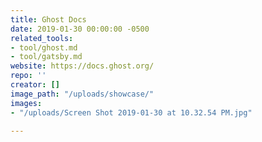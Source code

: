```yaml
---
title: Ghost Docs
date: 2019-01-30 00:00:00 -0500
related_tools:
- tool/ghost.md
- tool/gatsby.md
website: https://docs.ghost.org/
repo: ''
creator: []
image_path: "/uploads/showcase/"
images:
- "/uploads/Screen Shot 2019-01-30 at 10.32.54 PM.jpg"

---
```

